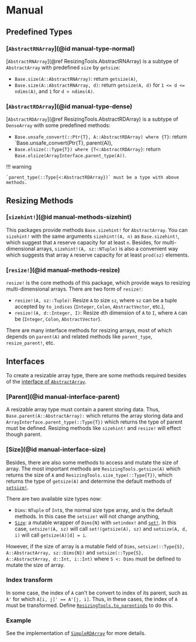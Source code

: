 # Manual
## Predefined Types

### [`AbstractRNArray`](@id manual-type-normal)

[`AbstractRNArray`](@ref ResizingTools.AbstractRNArray) is a subtype of
`AbstractArray` with predefined `size` by `getsize`:

* `Base.size(A::AbstractRNArray)`: return `getsize(A)`,
* `Base.size(A::AbstractRNArray, d)`: return `getsize(A, d)`
  for `1 <= d <= ndims(A)`, and `1` for `d > ndims(A)`.
### [`AbstractRDArray`](@id manual-type-dense)

[`AbstractRDArray`](@ref ResizingTools.AbstractRDArray) is a subtype of
`DenseArray` with some predefined methods:

* `Base.unsafe_convert(::Ptr{T}, A::AbstractRDArray) where {T}`: return
  `Base.unsafe_convert(Ptr{T}, parent(A)),
* `Base.elsize(::Type{T}) where {T<:AbstractRDArray}`: return
  `Base.elsize(ArrayInterface.parent_type(A))`.

!!! warning
    
    `parent_type(::Type{<:AbstractRDArray})` must be a type with above methods.

## Resizing Methods

### [`sizehint!`](@id manual-methods-sizehint)

This packages provide methods `Base.sizehint!` for `AbstractArray`. You can
`sizehint!` with the same arguments `sizehint!(A, n)` as `Base.sizehint!`,
which suggest that `A` reserve capacity for at least `n`. Besides, for
multi-dimensional arrays, `sizehint!(A, sz::NTuple)` is also a convenient way
which suggests that array `A` reserve capacity for at least `prod(sz)` elements.

### [`resize!`](@id manual-methods-resize)

`resize!` is the core methods of this package, which provide ways to resizing
multi-dimensional arrays. There are two form of `resize!`:

* `resize!(A, sz::Tuple)`: Resize `A` to size `sz`, where `sz` can be a tuple
  accepted by `to_indices` (`Integer`, `Colon`, `AbstractVector`, etc.),
* `resize!(A, d::Integer, I)`: Resize `d`th dimension of `A` to `I`, where `A`
  can be (`Integer`, `Colon`, `AbstractVector`).

There are many interface methods for resizing arrays, most of which depends on
`parent(A)` and related methods like `parent_type`, `resize_parent!`, etc.

## Interfaces

To create a resizable array type, there are some methods required besides of the
[interface of `AbstractArray`](https://docs.julialang.org/en/v1/manual/interfaces/#man-interface-array).

### [Parent](@id manual-interface-parent)

A resizable array type must contain a parent storing data. Thus,
`Base.parent(A::AbstractArray):` which returns the array storing data and
`ArrayInterface.parent_type(::Type{T})` which returns the type of parent must be
defined. Resizing methods like `sizehint!` and `resize!` will effect though 
parent.

### [Size](@id manual-interface-size)

Besides, there are also some methods to access and mutate the size of array.
The most important methods are `ResizingTools.getsize(A)` which returns the size
of `A` and `ResizingTools.size_type(::Type{T})`, which returns the type of
`getsize(A)` and determine the default methods of [`setsize!`](@ref).

There are two available size types now:

* `Dims`: `NTuple` of `Int`s, the normal size type array, and is the default methods. In
  this case the `setsize!` will not change anything,
* [`Size`](@ref): a mutable wrapper of `Dims{N}` with `setindex!` and
  [`set!`](@ref). In this case, `setsize!(A, sz)` will call
  `set!(getsize(A), sz)` and `setsize(A, d, i)` will call `getsize(A)[d] = i`.

However, if the size of array is a mutable field of `Dims`,
`setsize(::Type{S}, A::AbstractArray, sz::Dims{N})` and
`setsize(::Type{S}, A::AbstractArray, d::Int, i::Int)` where `S <: Dims`  must
be defined to mutate the size of array.

### Index transform

In some case, the index of `A` can't be convert to index of its parent, such as 
`A'` for which `A[i, j]' == A'[j, i]`. Thus, in these cases, the index of `A`
must be transformed. Define [`ResizingTools.to_parentinds`](@ref) to do this.

### Example

See the implementation of [`SimpleRDArray`](@ref) for more details.
